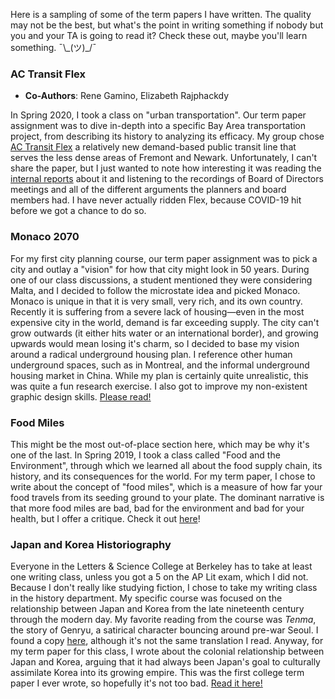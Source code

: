 ---
---

Here is a sampling of some of the term papers I have written. The quality may not be the best, but what's the point in writing something if nobody but you and your TA is going to read it? Check these out, maybe you'll learn something. ¯\\_(ツ)\_/¯

### **AC Transit Flex**
- **Co-Authors**: Rene Gamino, Elizabeth Rajphackdy

In Spring 2020, I took a class on "urban transportation". Our term paper assignment was to dive in-depth into a specific Bay Area transportation project, from describing its history to analyzing its efficacy. My group chose [AC Transit Flex](http://www.actransit.org/flex/) a relatively new demand-based public transit line that serves the less dense areas of Fremont and Newark. Unfortunately, I can't share the paper, but I just wanted to note how interesting it was reading the [internal reports](http://www.actransit.org/wp-content/uploads/board_memos/14-247b%20Line%20275.Flex%20Service.pdf) about it and listening to the recordings of Board of Directors meetings and all of the different arguments the planners and board members had. I have never actually ridden Flex, because COVID-19 hit before we got a chance to do so.

### **Monaco 2070**

For my first city planning course, our term paper assignment was to pick a city and outlay a "vision" for how that city might look in 50 years. During one of our class discussions, a student mentioned they were considering Malta, and I decided to follow the microstate idea and picked Monaco. Monaco is unique in that it is very small, very rich, and its own country. Recently it is suffering from a severe lack of housing—even in the most expensive city in the world, demand is far exceeding supply. The city can't grow outwards (it either hits water or an international border), and growing upwards would mean losing it's charm, so I decided to base my vision around a radical underground housing plan. I reference other human underground spaces, such as in Montreal, and the informal underground housing market in China. While my plan is certainly quite unrealistic, this was quite a fun research exercise. I also got to improve my non-existent graphic design skills. [Please read!](/assets/vision2070.pdf)

### **Food Miles**

This might be the most out-of-place section here, which may be why it's one of the last. In Spring 2019, I took a class called "Food and the Environment", through which we learned all about the food supply chain, its history, and its consequences for the world. For my term paper, I chose to write about the concept of "food miles", which is a measure of how far your food travels from its seeding ground to your plate. The dominant narrative is that more food miles are bad, bad for the environment and bad for your health, but I offer a critique. Check it out [here](/assets/foodmiles.pdf)!

### **Japan and Korea Historiography**

Everyone in the Letters & Science College at Berkeley has to take at least one writing class, unless you got a 5 on the AP Lit exam, which I did not. Because I don't really like studying fiction, I chose to take my writing class in the history department. My specific course was focused on the relationship between Japan and Korea from the late nineteenth century through the modern day. My favorite reading from the course was *Tenma*, the story of Genryu, a satirical character bouncing around pre-war Seoul. I found a copy [here](https://ceas.uchicago.edu/sites/ceas.uchicago.edu/files/uploads/Tenma.pdf), although it's not the same translation I read. Anyway, for my term paper for this class, I wrote about the colonial relationship between Japan and Korea, arguing that it had always been Japan's goal to culturally assimilate Korea into its growing empire. This was the first college term paper I ever wrote, so hopefully it's not too bad. [Read it here!](/assets/historiography.pdf)
